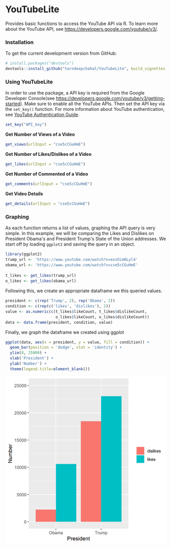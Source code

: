 # YouTubeLite

Provides basic functions to access the YouTube API via R. To learn more about the YouTube API, see <https://developers.google.com/youtube/v3/>.

### Installation

To get the current development version from GitHub:

``` r
# install.packages("devtools")
devtools::install_github("tarndeepchahal/YouTubeLite", build_vignettes = TRUE)
```
### Using YouTubeLite

In order to use the package, a API key is required from the Google Developer Console(see <https://developers.google.com/youtube/v3/getting-started>). Make sure to enable all the YouTube APIs. Then set the API key via the `set_key()` function. For more information about YouTube authentication, see [YouTube Authentication Guide](https://developers.google.com/youtube/v3/guides/authentication).

``` r
set_key("API_key")
```

**Get Number of Views of a Video**

``` r
get_views(urlInput = "cse5cCGuHmE")
```

**Get Number of Likes/Dislikes of a Video**

``` r
get_likes(urlInput = "cse5cCGuHmE")
```

**Get Number of Commented of a Video**

``` r
get_comments(urlInput = "cse5cCGuHmE")
```

**Get Video Details**
``` r
get_details(urlInput = "cse5cCGuHmE")
```

### Graphing
As each function returns a list of values, graphing the API query is very simple. In this example, we will be comparing the Likes and Dislikes on President Obama's and President Trump's State of the Union addresses. We start off by loading `ggplot2` and saving the query in an object.
``` r
library(ggplot2)
trump_url <- 'https://www.youtube.com/watch?v=exsOim0Lyl4'
obama_url <- 'https://www.youtube.com/watch?v=cse5cCGuHmE'

t_likes <- get_likes(trump_url)
o_likes <- get_likes(obama_url)
```

Following this, we create an appropriate dataframe we this queried values. 
``` r
president <- c(rep('Trump', 2), rep('Obama', 2))
condition <- c(rep(c('likes', 'dislikes'), 2))
value <- as.numeric(c(t_likes$likeCount, t_likes$dislikeCount, 
                      o_likes$likeCount, o_likes$dislikeCount))
data <- data.frame(president, condition, value)
```

Finally, we graph the dataframe we created using ggplot
``` r
ggplot(data, aes(x = president, y = value, fill = condition)) + 
  geom_bar(position = 'dodge', stat = 'identity') +
  ylim(0, 25000) + 
  xlab('President') +
  ylab('Number') +
  theme(legend.title=element_blank())
```
![](/likes.png?raw=true)
